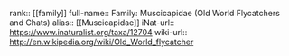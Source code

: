 

rank:: [[family]]
full-name:: Family: Muscicapidae (Old World Flycatchers and Chats)
alias:: [[Muscicapidae]]
iNat-url:: https://www.inaturalist.org/taxa/12704
wiki-url:: http://en.wikipedia.org/wiki/Old_World_flycatcher